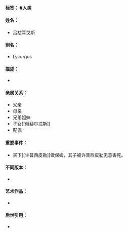 #### 标签： #人类
#### 姓名：
- 吕枯耳戈斯
#### 别名：
- Lycurgus
#### 描述：
- 
#### 亲属关系：
- 父亲
- 母亲
- 兄弟姐妹
- 子女[[俄斐尔忒斯]]
- 配偶
#### 重要事件：
- 买下[[许普西皮勒]]做保姆，其子被许普西皮勒无意害死。
#### 不同版本：
- 
#### 艺术作品：
- 
#### 后世引用：
- 